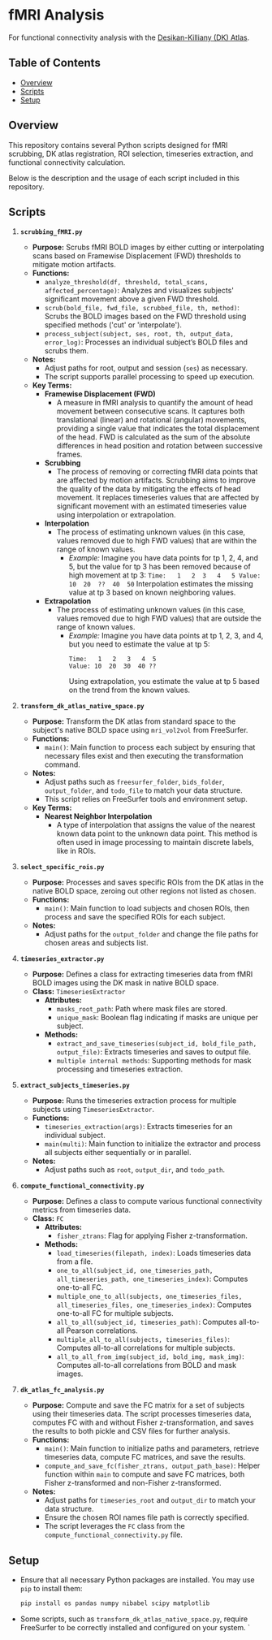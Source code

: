 
# fMRI Analysis

For functional connectivity analysis with the [Desikan-Killiany (DK) Atlas](https://surfer.nmr.mgh.harvard.edu/fswiki/CorticalParcellation). 

## Table of Contents

- [Overview](#overview)
- [Scripts](#scripts)
- [Setup](#setup)

## Overview

This repository contains several Python scripts designed for fMRI scrubbing, DK atlas registration, ROI selection, timeseries extraction, and functional connectivity calculation. 

Below is the description and the usage of each script included in this repository.

## Scripts

1. **`scrubbing_fMRI.py`**
    - **Purpose:** Scrubs fMRI BOLD images by either cutting or interpolating scans based on Framewise Displacement (FWD) thresholds to mitigate motion artifacts.
    - **Functions:**
        - `analyze_threshold(df, threshold, total_scans, affected_percentage)`: Analyzes and visualizes subjects' significant movement above a given FWD threshold.
        - `scrub(bold_file, fwd_file, scrubbed_file, th, method)`: Scrubs the BOLD images based on the FWD threshold using specified methods ('cut' or 'interpolate').
        - `process_subject(subject, ses, root, th, output_data, error_log)`: Processes an individual subject’s BOLD files and scrubs them.
    - **Notes:**
        - Adjust paths for root, output and session (`ses`) as necessary.
        - The script supports parallel processing to speed up execution.
    - **Key Terms:**
        - **Framewise Displacement (FWD)**
            - A measure in fMRI analysis to quantify the amount of head movement between consecutive scans. It captures both translational (linear) and rotational (angular) movements, providing a single value that indicates the total displacement of the head. FWD is calculated as the sum of the absolute differences in head position and rotation between successive frames.
        - **Scrubbing**
            - The process of removing or correcting fMRI data points that are affected by motion artifacts. Scrubbing aims to improve the quality of the data by mitigating the effects of head movement. It replaces timeseries values that are affected by significant movement with an estimated timeseries value using interpolation or extrapolation. 
        - **Interpolation**
            - The process of estimating unknown values (in this case, values removed due to high FWD values) that are within the range of known values.
                - *Example:*
                    Imagine you have data points for tp 1, 2, 4, and 5, but the value for tp 3 has been removed because of high movement at tp 3:
                        ```
                        Time:   1   2  3   4   5
                        Value: 10  20  ??  40  50
                        ```
                    Interpolation estimates the missing value at tp 3 based on known neighboring values. 
        - **Extrapolation**
            - The process of estimating unknown values (in this case, values removed due to high FWD values) that are outside the range of known values.
                - *Example:*
                    Imagine you have data points at tp 1, 2, 3, and 4, but you need to estimate the value at tp 5:
                    ```
                    Time:   1   2   3   4  5
                    Value: 10  20  30  40 ??
                    ```
                    Using extrapolation, you estimate the value at tp 5 based on the trend from the known values. 

2. **`transform_dk_atlas_native_space.py`**
    - **Purpose:** Transform the DK atlas from standard space to the subject's native BOLD space using `mri_vol2vol` from FreeSurfer.
    - **Functions:**
        - `main()`: Main function to process each subject by ensuring that necessary files exist and then executing the transformation command.
    - **Notes:**
        - Adjust paths such as `freesurfer_folder`, `bids_folder`, `output_folder`, and `todo_file` to match your data structure.
        - This script relies on FreeSurfer tools and environment setup.
    - **Key Terms:**
        - **Nearest Neighbor Interpolation**
            - A type of interpolation that assigns the value of the nearest known data point to the unknown data point. This method is often used in image processing to maintain discrete labels, like in ROIs.


3. **`select_specific_rois.py`**
    - **Purpose:** Processes and saves specific ROIs from the DK atlas in the native BOLD space, zeroing out other regions not listed as chosen.
    - **Functions:**
        - `main()`: Main function to load subjects and chosen ROIs, then process and save the specified ROIs for each subject.
    - **Notes:**
        - Adjust paths for the `output_folder` and change the file paths for chosen areas and subjects list.

4. **`timeseries_extractor.py`**
    - **Purpose:** Defines a class for extracting timeseries data from fMRI BOLD images using the DK mask in native BOLD space.
    - **Class:** `TimeseriesExtractor`
        - **Attributes:**
            - `masks_root_path`: Path where mask files are stored.
            - `unique_mask`: Boolean flag indicating if masks are unique per subject.
        - **Methods:**
            - `extract_and_save_timeseries(subject_id, bold_file_path, output_file)`: Extracts timeseries and saves to output file.
            - `multiple internal methods`: Supporting methods for mask processing and timeseries extraction.

5. **`extract_subjects_timeseries.py`**
    - **Purpose:** Runs the timeseries extraction process for multiple subjects using `TimeseriesExtractor`.
    - **Functions:**
        - `timeseries_extraction(args)`: Extracts timeseries for an individual subject.
        - `main(multi)`: Main function to initialize the extractor and process all subjects either sequentially or in parallel.
    - **Notes:**
        - Adjust paths such as `root`, `output_dir`, and `todo_path`.

6. **`compute_functional_connectivity.py`**
    - **Purpose:** Defines a class to compute various functional connectivity metrics from timeseries data.
    - **Class:** `FC`
        - **Attributes:**
            - `fisher_ztrans`: Flag for applying Fisher z-transformation.
        - **Methods:**
            - `load_timeseries(filepath, index)`: Loads timeseries data from a file.
            - `one_to_all(subject_id, one_timeseries_path, all_timeseries_path, one_timeseries_index)`: Computes one-to-all FC.
            - `multiple_one_to_all(subjects, one_timeseries_files, all_timeseries_files, one_timeseries_index)`: Computes one-to-all FC for multiple subjects.
            - `all_to_all(subject_id, timeseries_path)`: Computes all-to-all Pearson correlations.
            - `multiple_all_to_all(subjects, timeseries_files)`: Computes all-to-all correlations for multiple subjects.
            - `all_to_all_from_img(subject_id, bold_img, mask_img)`: Computes all-to-all correlations from BOLD and mask images.

7. **`dk_atlas_fc_analysis.py`**
    - **Purpose:** Compute and save the FC matrix for a set of subjects using their timeseries data. The script processes timeseries data, computes FC with and without Fisher z-transformation, and saves the results to both pickle and CSV files for further analysis.
    - **Functions:**
        - `main()`: Main function to initialize paths and parameters, retrieve timeseries data, compute FC matrices, and save the results.
        - `compute_and_save_fc(fisher_ztrans, output_path_base)`: Helper function within `main` to compute and save FC matrices, both Fisher z-transformed and non-Fisher z-transformed.
    - **Notes:**
        - Adjust paths for `timeseries_root` and `output_dir` to match your data structure.
        - Ensure the chosen ROI names file path is correctly specified.
        - The script leverages the `FC` class from the `compute_functional_connectivity.py` file.

## Setup
- Ensure that all necessary Python packages are installed. You may use `pip` to install them:
    ```bash
    pip install os pandas numpy nibabel scipy matplotlib
    ```
- Some scripts, such as `transform_dk_atlas_native_space.py`, require FreeSurfer to be correctly installed and configured on your system.
`